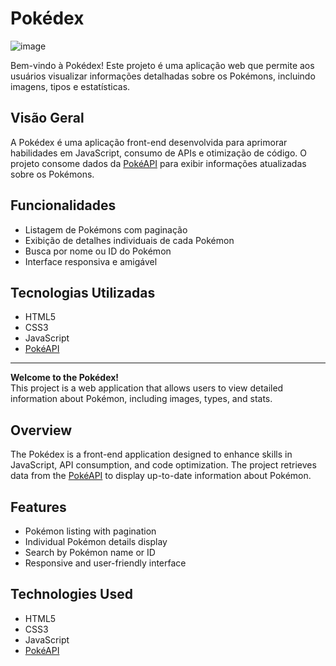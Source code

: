 # Pokédex

![image](https://github.com/user-attachments/assets/e6143a0f-c4d5-44aa-a8f9-30fe61cba55a)

Bem-vindo à Pokédex! Este projeto é uma aplicação web que permite aos usuários visualizar informações detalhadas sobre os Pokémons, incluindo imagens, tipos e estatísticas.
## Visão Geral
A Pokédex é uma aplicação front-end desenvolvida para aprimorar habilidades em JavaScript, consumo de APIs e otimização de código. O projeto consome dados da [PokéAPI](https://pokeapi.co/) para exibir informações atualizadas sobre os Pokémons.
## Funcionalidades
- Listagem de Pokémons com paginação
- Exibição de detalhes individuais de cada Pokémon
- Busca por nome ou ID do Pokémon
- Interface responsiva e amigável
## Tecnologias Utilizadas
- HTML5
- CSS3
- JavaScript
- [PokéAPI](https://pokeapi.co/)
---------------------
**Welcome to the Pokédex!**  
This project is a web application that allows users to view detailed information about Pokémon, including images, types, and stats.  
## Overview  
The Pokédex is a front-end application designed to enhance skills in JavaScript, API consumption, and code optimization. The project retrieves data from the [PokéAPI](https://pokeapi.co/) to display up-to-date information about Pokémon.  
## Features  
- Pokémon listing with pagination  
- Individual Pokémon details display  
- Search by Pokémon name or ID  
- Responsive and user-friendly interface  
## Technologies Used  
- HTML5  
- CSS3  
- JavaScript  
- [PokéAPI](https://pokeapi.co/)  
